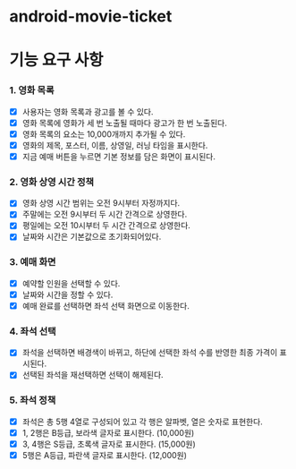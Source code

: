 # android-movie-ticket

# 기능 요구 사항

### 1. 영화 목록

+ [x] 사용자는 영화 목록과 광고를 볼 수 있다.
+ [x] 영화 목록에 영화가 세 번 노출될 때마다 광고가 한 번 노출된다.
+ [x] 영화 목록의 요소는 10,000개까지 추가될 수 있다.
+ [x] 영화의 제목, 포스터, 이름, 상영일, 러닝 타임을 표시한다.
+ [x] 지금 예매 버튼을 누르면 기본 정보를 담은 화면이 표시된다.

### 2. 영화 상영 시간 정책
+ [x] 영화 상영 시간 범위는 오전 9시부터 자정까지다.
+ [x] 주말에는 오전 9시부터 두 시간 간격으로 상영한다.
+ [x] 평일에는 오전 10시부터 두 시간 간격으로 상영한다.
+ [x] 날짜와 시간은 기본값으로 초기화되어있다.

### 3. 예매 화면
+ [x] 예약할 인원을 선택할 수 있다.
+ [x] 날짜와 시간을 정할 수 있다.
+ [x] 예매 완료를 선택하면 좌석 선택 화면으로 이동한다.

### 4. 좌석 선택
+ [x] 좌석을 선택하면 배경색이 바뀌고, 하단에 선택한 좌석 수를 반영한 최종 가격이 표시된다.
+ [x] 선택된 좌석을 재선택하면 선택이 해제된다.

### 5. 좌석 정책
+ [x] 좌석은 총 5행 4열로 구성되어 있고 각 행은 알파벳, 열은 숫자로 표현한다.
+ [x] 1, 2행은 B등급, 보라색 글자로 표시한다. (10,000원)
+ [x] 3, 4행은 S등급, 초록색 글자로 표시한다. (15,000원)
+ [x] 5행은 A등급, 파란색 글자로 표시한다. (12,000원)
